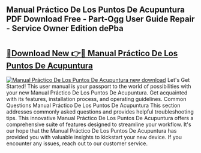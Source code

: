 ## Manual Práctico De Los Puntos De Acupuntura PDF Download Free - Part-Ogg User Guide Repair - Service Owner Edition dePba

# <h2><a href="http://bc12791.oget.top/?id=Manual+Pr%c3%a1ctico+De+Los+Puntos+De+Acupuntura">🔗Download New 👉🔴 Manual Práctico De Los Puntos De Acupuntura</a></h2>

[![Manual Práctico De Los Puntos De Acupuntura new download](https://i.imgur.com/5g1atiW.png)](http://bc12791.oget.top/?id=Manual+Pr%c3%a1ctico+De+Los+Puntos+De+Acupuntura)
Let's Get Started! This user manual is your passport to the world of possibilities with your new Manual Práctico De Los Puntos De Acupuntura. Get acquainted with its features, installation process, and operating guidelines. Common Questions Manual Práctico De Los Puntos De Acupuntura This section addresses commonly asked questions and provides helpful troubleshooting tips. This innovative Manual Práctico De Los Puntos De Acupuntura offers a comprehensive suite of features designed to streamline your workflow. It's our hope that the Manual Práctico De Los Puntos De Acupuntura has provided you with valuable insights to kickstart your new device. If you encounter any issues, reach out to our customer service.
